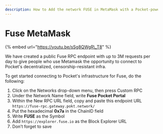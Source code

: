 ```yaml
---
description: How to Add the network FUSE in MetaMask with a Pocket-powered RPC Endpoint
---
```


# Fuse MetaMask

{% embed url="https://youtu.be/sSg8QWgR\_T8" %}

We have created a public Fuse RPC endpoint with up to 3M requests per day to give people who use Metamask the opportunity to connect to Pocket's decentralized, censorship-resistant infra.

To get started connecting to Pocket's infrastructure for Fuse, do the following:

1. Click on the Networks drop-down menu, then press Custom RPC
2. Under the Network Name field, write **Fuse Pocket Portal**
3. Within the New RPC URL field, copy and paste this endpoint URL `https://fuse-rpc.gateway.pokt.network/`
4. Put the hexadecimal **0x7a** in the ChainID field
5. Write **FUSE** as the Symbol
6. Add `https://explorer.fuse.io` as the Block Explorer URL
7. Don’t forget to save

